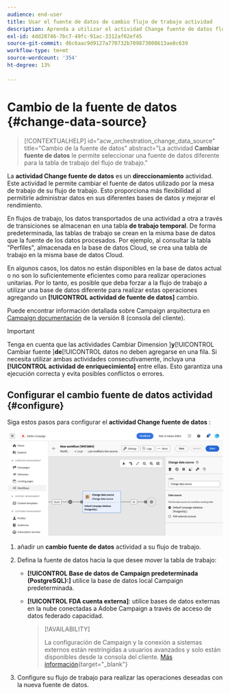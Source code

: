 ```yaml
---
audience: end-user
title: Usar el fuente de datos de cambio flujo de trabajo actividad
description: Aprenda a utilizar el actividad Change fuente de datos flujo de trabajo
exl-id: 4dd28746-7bc7-49fc-91ac-3312af02ef45
source-git-commit: d6c6aac9d9127a770732b709873008613ae8c639
workflow-type: tm+mt
source-wordcount: '354'
ht-degree: 13%

---
```


# Cambio de la fuente de datos {#change-data-source}

>[!CONTEXTUALHELP]
>id="acw_orchestration_change_data_source"
>title="Cambio de la fuente de datos"
>abstract="La actividad **Cambiar fuente de datos** le permite seleccionar una fuente de datos diferente para la tabla de trabajo del flujo de trabajo."

La **actividad Change fuente de datos** es un **direccionamiento** actividad. Este actividad le permite cambiar el fuente de datos utilizado por la mesa de trabajo de su flujo de trabajo. Esto proporciona más flexibilidad al permitirle administrar datos en sus diferentes bases de datos y mejorar el rendimiento.

En flujos de trabajo, los datos transportados de una actividad a otra a través de transiciones se almacenan en una tabla **de trabajo temporal**. De forma predeterminada, las tablas de trabajo se crean en la misma base de datos que la fuente de los datos procesados. Por ejemplo, al consultar la tabla &quot;Perfiles&quot;, almacenada en la base de datos Cloud, se crea una tabla de trabajo en la misma base de datos Cloud.

En algunos casos, los datos no están disponibles en la base de datos actual o no son lo suficientemente eficientes como para realizar operaciones unitarias. Por lo tanto, es posible que deba forzar a la flujo de trabajo a utilizar una base de datos diferente para realizar estas operaciones agregando un **[!UICONTROL actividad de fuente de datos]** cambio.

Puede encontrar información detallada sobre Campaign arquitectura en [Campaign documentación](https://experienceleague.adobe.com/docs/campaign/campaign-v8/config/architecture/architecture.html) de la versión 8 (consola del cliente).

>[!IMPORTANT]
>
>Tenga en cuenta que las actividades Cambiar Dimension ]**y**[!UICONTROL  Cambiar fuente ]**de**[!UICONTROL  datos no deben agregarse en una fila. Si necesita utilizar ambas actividades consecutivamente, incluya una **[!UICONTROL actividad de enriquecimiento]** entre ellas. Esto garantiza una ejecución correcta y evita posibles conflictos o errores.

<!--

Let's say you want to send VIP customers a unique offer code that they can redeem on your online store. To do this, you need to:

1. Query VIP customers on the "Profiles" table located on the Cloud database,
1. Retrieve an offer code for each targeted profile through API calls,
1. Update each profile with the assigned offer code,
1. Send an email to the profiles with their offer code.

In this situation, it is recommended to execute the offer code assignment operation on the local database, which is better suited for unitary operations. To do this, you need to add a **[!UICONTROL Change data source]** activity before the operation in order to execute it on the Campaign local database.

Before executing the operation, the working table is copied to the local database so that the operation can run there. Once done, the system detects that the profiles that we want to update are on another location. The data is therefore automatically copied back to the Cloud database where the "Profiles" table is located.
-->

## Configurar el cambio fuente de datos actividad {#configure}

Siga estos pasos para configurar el **actividad Change fuente de datos** :

![Captura de pantalla que muestra cómo agregar el actividad Change fuente de datos a un flujo de trabajo.](../assets/workflow-change-data-source-add.png)

1. añadir un **cambio fuente de datos** actividad a su flujo de trabajo.

1. Defina la fuente de datos hacia la que desee mover la tabla de trabajo:

   * **[!UICONTROL Base de datos de Campaign predeterminada (PostgreSQL):]** utilice la base de datos local Campaign predeterminada.
   * **[!UICONTROL FDA cuenta externa]**: utilice bases de datos externas en la nube conectadas a Adobe Campaign a través de acceso de datos federado capacidad.

     >[!AVAILABILITY]
     >
     >La configuración de Campaign y la conexión a sistemas externos están restringidas a usuarios avanzados y solo están disponibles desde la consola del cliente. [Más información](https://experienceleague.adobe.com/docs/campaign/campaign-v8/connect/fda.html?lang=es){target="_blank"}

1. Configure su flujo de trabajo para realizar las operaciones deseadas con la nueva fuente de datos.

<!--
## Example {#example}

The workflow below illustrates the use case detailed earlier, sending VIP customers offer codes that they can redeem on our online store.

-->